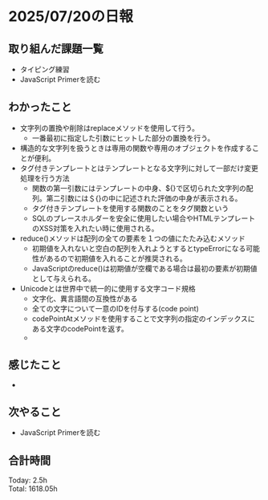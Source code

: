 # 2025/07/20の日報
## 取り組んだ課題一覧
* タイピング練習
* JavaScript Primerを読む
## わかったこと 
* 文字列の置換や削除はreplaceメソッドを使用して行う。
  * 一番最初に指定した引数にヒットした部分の置換を行う。
* 構造的な文字列を扱うときは専用の関数や専用のオブジェクトを作成することが便利。
* タグ付きテンプレートとはテンプレートとなる文字列に対して一部だけ変更処理を行う方法
  * 関数の第一引数にはテンプレートの中身、${}で区切られた文字列の配列。第二引数には＄{}の中に記述された評価の中身が表示される。
  * タグ付きテンプレートを使用する関数のことをタグ関数という
  * SQLのプレースホルダーを安全に使用したい場合やHTMLテンプレートのXSS対策を入れたい時に使用される。
* reduce()メソッドは配列の全ての要素を１つの値にたたみ込むメソッド
  * 初期値を入れないと空白の配列を入れようとするとtypeErrorになる可能性があるので初期値を入れることが推奨される。
  * JavaScriptのreduce()は初期値が空欄である場合は最初の要素が初期値として与えられる。
* Unicodeとは世界中で統一的に使用する文字コード規格
  * 文字化、異言語間の互換性がある
  * 全ての文字について一意のIDを付与する(code point)
  * codePointAtメソッドを使用することで文字列の指定のインデックスにある文字のcodePointを返す。
  *                        
## 感じたこと
* 
## 次やること
* JavaScript Primerを読む
##  合計時間 
Today: 2.5h<br>
Total: 1618.05h
